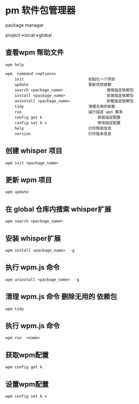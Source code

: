 # pm 软件包管理器
package manager


project->local->global

## 查看wpm 帮助文件
```
wpm help
```

```
wpm  command <options>
	init 							初始化一个项目
	update  						更新项目依赖
	search <package_name>  					搜索指定依赖包
	install <package_name>  				安装指定依赖包
	uninstall <package_name> 				卸载指定依赖包
	tidy							清理无用的依赖
	run 							运行指定 wpn 脚本
	config get k 						获取指定配置
	config set k v		 				修改指定配置
	help							打印帮助信息
	version							打印版本信息
```



## 创建 whisper 项目
```
wpm init <package_name>
```
## 更新 wpm 项目
```
wpm update
```

## 在 global 仓库内搜索 whisper扩展
```
wpm search <package_name>
```

## 安装 whisper扩展
```
wpm install <package_name>  -g
```
## 执行 wpm.js 命令
```
wpm uninstall <package_name>  -g
```
## 清理 wpm.js 命令 删除无用的 依赖包
```
wpm tidy
```
## 执行 wpm.js 命令
```
wpm run  <name>
```

## 获取wpm配置
```
wpm config get k
```
## 设置wpm配置
```
wpm config set k v
```
